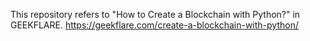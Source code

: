 This repository refers to "How to Create a Blockchain with Python?" in GEEKFLARE.
https://geekflare.com/create-a-blockchain-with-python/
